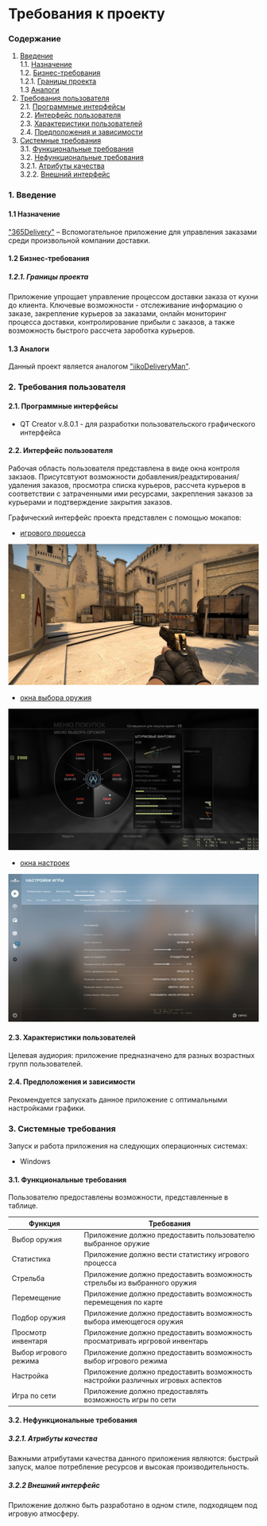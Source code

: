 # Требования к проекту
### Содержание
1. [Введение](#1) <br>
  1.1. [Назначение](#1.1) <br>
  1.2. [Бизнес-требования](#1.2) <br>
      1.2.1. [Границы проекта](#1.2.1) <br>
  1.3 [Аналоги](#1.3) <br>
2. [Требования пользователя](#2) <br>
  2.1. [Программные интерфейсы](#2.1) <br>
  2.2. [Интерфейс пользователя](#2.2) <br>
  2.3. [Характеристики пользователей](#2.3) <br>
  2.4. [Предположения и зависимости](#2.4) <br>
3. [Системные требования](#3.) <br>
  3.1. [Функциональные требования](#3.1) <br>
  3.2. [Нефункциональные требования](#3.2) <br>
     3.2.1. [Атрибуты качества](#3.2.1) <br>
     3.2.2. [Внешний интерфейс](#3.2.2) <br>

### 1. Введение <a name="1"></a>
#### 1.1 Назначение <a name="1.1"></a>
["365Delivery"](https://github.com/mathews3s/365Delivery) – Вспомогательное приложение для управления заказами среди произвольной компании доставки.
#### 1.2 Бизнес-требования <a name="1.2"></a>
##### 1.2.1. Границы проекта <a name="1.2.1"></a>
Приложение упрощает управление процессом доставки заказа от кухни до клиента. Ключевые возможности - отслеживание информацию о заказе, закрепление курьеров за заказами, онлайн мониторинг процесса доставки, контролирование прибыли с заказов, а также возможность быстрого рассчета зароботка курьеров.
#### 1.3 Аналоги <a name="1.3"></a>
Данный проект является аналогом ["iikoDeliveryMan"](https://store.iiko.ru/iikodeliveryman).
### 2. Требования пользователя <a name="2"></a>
#### 2.1. Программные интерфейсы <a name="2.1"></a>
*	QT Creator v.8.0.1 - для разработки пользовательского графического интерфейса

#### 2.2. Интерфейс пользователя <a name="2.2"></a>
Рабочая область пользователя представлена в виде окна контроля закзаов. Присутсвтуют возможности добавления/реадктирования/удаления заказов, просмотра списка курьеров, рассчета курьеров в соответствии с затраченными ими ресурсами, закрепления заказов за курьерами и подтверждение закрытия заказов.

Графический интерфейс проекта представлен с помощью мокапов:<a name="2.4"></a>
* [игрового процесса](https://github.com/cherrypie1/SHOOTER/blob/main/documentation/mockups/Gameplay.jpg)  

![Gameplay](https://github.com/cherrypie1/SHOOTER/blob/main/documentation/mockups/Gameplay.jpg)
* [окна выбора оружия](https://github.com/cherrypie1/SHOOTER/blob/main/documentation/mockups/Weapons.jpg)

![Weapons](https://github.com/cherrypie1/SHOOTER/blob/main/documentation/mockups/Weapons.jpg)
* [окна настроек](https://github.com/cherrypie1/SHOOTER/blob/main/documentation/mockups/Settings.jpg)

![Settings](https://github.com/cherrypie1/SHOOTER/blob/main/documentation/mockups/Settings.jpg)
#### 2.3. Характеристики пользователей <a name="2.3"></a>
Целевая аудиория:
приложение предназначено для разных возрастных групп пользователей.
#### 2.4. Предположения и зависимости <a name="2.4"></a>
Рекомендуется запускать данное приложение с оптимальными настройками графики.
### 3. Системные требования <a name="3"></a>
Запуск и работа приложения на следующих операционных системах:
* Windows
#### 3.1. Функциональные требования <a name="3.1"></a>
Пользователю предоставлены возможности, представленные в таблице.

Функция | Требования
--- | ---
Выбор оружия | Приложение должно предоставить пользователю выбранное оружие
Статистика | Приложение должно вести статистику игрового процесса
Стрельба | Приложение должно предоставить возможность стрельбы из выбранного оружия
Перемещение | Приложение должно предоставить возможность перемещения по карте
Подбор оружия | Приложение должно предоставить возможность выбора имеющегося оружия
Просмотр инвентаря | Приложение должно предоставить возможность просматривать иргровой инвентарь
Выбор игрового режима | Приложение должно предоставить возможность выбор игрового режима
Настройка | Приложение должно предоставить возможность настройки различных игровых аспектов
Игра по сети | Приложение должно предоставлять возможность игры по сети

#### 3.2. Нефункциональные требования <a name="3.2"></a>
##### 3.2.1. Атрибуты качества <a name="3.2.1"></a>
Важными атрибутами качества данного приложения являются: быстрый запуск, малое потребление ресурсов и высокая производительность. <br/>
##### 3.2.2 Внешний интерфейс <a name="3.2.2"></a>
Приложение должно быть разработано в одном стиле, подходящем под игровую атмосферу.
